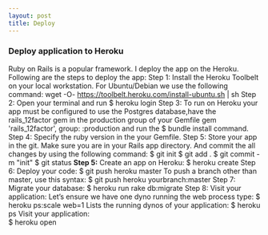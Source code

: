 ```yaml
---
layout: post
title: Deploy
---
```

### Deploy application to Heroku ###

Ruby on Rails is a popular framework. I deploy the app on the Heroku. Following are the steps to deploy the app:
Step 1: Install the Heroku Toolbelt on your local workstation. For Ubuntu/Debian we use the following command:
        wget -O- https://toolbelt.heroku.com/install-ubuntu.sh | sh
Step 2: Open your terminal and run  $ heroku login
Step 3: To run on Heroku your app must be configured to use the Postgres database,have the rails_12factor gem in the production 
group of your Gemfile
        gem 'rails_12factor', group: :production
and run the $ bundle install command.
Step 4: Specify the ruby version in the your Gemfile.
Step 5: Store your app in the git. Make sure you are in your Rails app directory. And commit the all changes by using the 
following command:
        $ git init
        $ git add .
        $ git commit -m "init"
        $ git status
**Step 5:** Create an app on Heroku:
        $ heroku create
Step 6: Deploy your code:
        $ git push heroku master
To push a branch other than master, use this syntax:
        $ git push heroku yourbranch:master
Step 7: Migrate your database:
        $ heroku run rake db:migrate
Step 8: Visit your application:
Let’s ensure we have one dyno running the web process type:
        $ heroku ps:scale web=1
Lists the running dynos of your application:
        $ heroku ps
 Visit your application:       
        $ heroku open
  

